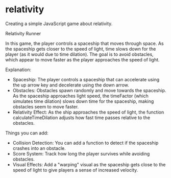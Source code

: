 # relativity
Creating a simple JavaScript game about relativity. 

Relativity Runner

In this game, the player controls a spaceship that moves through space. As the spaceship gets closer to the speed of light, time slows down for the player (as it would due to time dilation). The goal is to avoid obstacles, which appear to move faster as the player approaches the speed of light.

Explanation:

- Spaceship: The player controls a spaceship that can accelerate using the up arrow key and decelerate using the down arrow.
- Obstacles: Obstacles spawn randomly and move towards the spaceship. As the spaceship approaches light speed, the timeFactor (which simulates time dilation) slows down time for the spaceship, making obstacles seem to move faster.
- Relativity Effect: As the ship approaches the speed of light, the function calculateTimeDilation adjusts how fast time passes relative to the obstacles.

Things you can add:

- Collision Detection: You can add a function to detect if the spaceship crashes into an obstacle.
- Score System: Track how long the player survives while avoiding obstacles.
- Visual Effects: Add a "warping" visual as the spaceship gets close to the speed of light to give players a sense of increased velocity.
